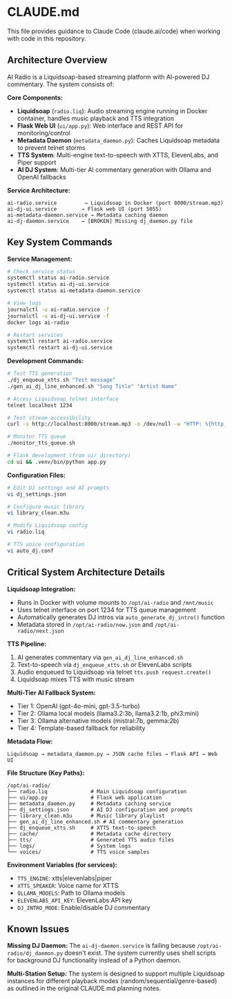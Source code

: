 # CLAUDE.md

This file provides guidance to Claude Code (claude.ai/code) when working with code in this repository.

## Architecture Overview

AI Radio is a Liquidsoap-based streaming platform with AI-powered DJ commentary. The system consists of:

**Core Components:**
- **Liquidsoap** (`radio.liq`): Audio streaming engine running in Docker container, handles music playback and TTS integration
- **Flask Web UI** (`ui/app.py`): Web interface and REST API for monitoring/control
- **Metadata Daemon** (`metadata_daemon.py`): Caches Liquidsoap metadata to prevent telnet storms
- **TTS System**: Multi-engine text-to-speech with XTTS, ElevenLabs, and Piper support
- **AI DJ System**: Multi-tier AI commentary generation with Ollama and OpenAI fallbacks

**Service Architecture:**
```
ai-radio.service         → Liquidsoap in Docker (port 8000/stream.mp3)
ai-dj-ui.service        → Flask web UI (port 5055)
ai-metadata-daemon.service → Metadata caching daemon
ai-dj-daemon.service    → [BROKEN] Missing dj_daemon.py file
```

## Key System Commands

**Service Management:**
```bash
# Check service status
systemctl status ai-radio.service
systemctl status ai-dj-ui.service
systemctl status ai-metadata-daemon.service

# View logs
journalctl -u ai-radio.service -f
journalctl -u ai-dj-ui.service -f
docker logs ai-radio

# Restart services
systemctl restart ai-radio.service
systemctl restart ai-dj-ui.service
```

**Development Commands:**
```bash
# Test TTS generation
./dj_enqueue_xtts.sh "Test message"
./gen_ai_dj_line_enhanced.sh "Song Title" "Artist Name"

# Access Liquidsoap telnet interface
telnet localhost 1234

# Test stream accessibility
curl -s http://localhost:8000/stream.mp3 -o /dev/null -w "HTTP: %{http_code}\n"

# Monitor TTS queue
./monitor_tts_queue.sh

# Flask development (from ui/ directory)
cd ui && .venv/bin/python app.py
```

**Configuration Files:**
```bash
# Edit DJ settings and AI prompts
vi dj_settings.json

# Configure music library
vi library_clean.m3u

# Modify Liquidsoap config
vi radio.liq

# TTS voice configuration
vi auto_dj.conf
```

## Critical System Architecture Details

**Liquidsoap Integration:**
- Runs in Docker with volume mounts to `/opt/ai-radio` and `/mnt/music`
- Uses telnet interface on port 1234 for TTS queue management
- Automatically generates DJ intros via `auto_generate_dj_intro()` function
- Metadata stored in `/opt/ai-radio/now.json` and `/opt/ai-radio/next.json`

**TTS Pipeline:**
1. AI generates commentary via `gen_ai_dj_line_enhanced.sh`
2. Text-to-speech via `dj_enqueue_xtts.sh` or ElevenLabs scripts
3. Audio enqueued to Liquidsoap via telnet `tts.push request.create()`
4. Liquidsoap mixes TTS with music stream

**Multi-Tier AI Fallback System:**
- Tier 1: OpenAI (gpt-4o-mini, gpt-3.5-turbo)
- Tier 2: Ollama local models (llama3.2:3b, llama3.2:1b, phi3:mini)
- Tier 3: Ollama alternative models (mistral:7b, gemma:2b)
- Tier 4: Template-based fallback for reliability

**Metadata Flow:**
```
Liquidsoap → metadata_daemon.py → JSON cache files → Flask API → Web UI
```

**File Structure (Key Paths):**
```
/opt/ai-radio/
├── radio.liq              # Main Liquidsoap configuration
├── ui/app.py              # Flask web application
├── metadata_daemon.py     # Metadata caching service
├── dj_settings.json       # AI DJ configuration and prompts
├── library_clean.m3u      # Music library playlist
├── gen_ai_dj_line_enhanced.sh # AI commentary generation
├── dj_enqueue_xtts.sh     # XTTS text-to-speech
├── cache/                 # Metadata cache directory
├── tts/                   # Generated TTS audio files
├── logs/                  # System logs
└── voices/                # TTS voice samples
```

**Environment Variables (for services):**
- `TTS_ENGINE`: xtts|elevenlabs|piper
- `XTTS_SPEAKER`: Voice name for XTTS
- `OLLAMA_MODELS`: Path to Ollama models
- `ELEVENLABS_API_KEY`: ElevenLabs API key
- `DJ_INTRO_MODE`: Enable/disable DJ commentary

## Known Issues

**Missing DJ Daemon:**
The `ai-dj-daemon.service` is failing because `/opt/ai-radio/dj_daemon.py` doesn't exist. The system currently uses shell scripts for background DJ functionality instead of a Python daemon.

**Multi-Station Setup:**
The system is designed to support multiple Liquidsoap instances for different playback modes (random/sequential/genre-based) as outlined in the original CLAUDE.md planning notes.